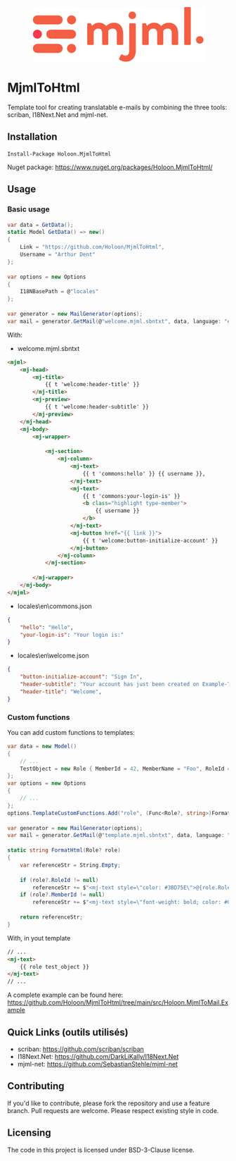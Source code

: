 <p align="center">
  <img src="https://github.com/Holoon/MjmlToHtml/raw/main/doc/logo.png" width="389" title="MJML Logo">
</p>

# MjmlToHtml

Template tool for creating translatable e-mails by combining the three tools: scriban, I18Next.Net and mjml-net.
	
## Installation 

```
Install-Package Holoon.MjmlToHtml
```

Nuget package: https://www.nuget.org/packages/Holoon.MjmlToHtml/

## Usage

### Basic usage

```c#
var data = GetData();
static Model GetData() => new()
{
    Link = "https://github.com/Holoon/MjmlToHtml",
    Username = "Arthur Dent"
};

var options = new Options
{
    I18NBasePath = @"locales"
};

var generator = new MailGenerator(options);
var mail = generator.GetMail(@"welcome.mjml.sbntxt", data, language: "en", Format.Mjml);
```

With:

- welcome.mjml.sbntxt
```html
<mjml>
	<mj-head>
		<mj-title>
			{{ t 'welcome:header-title' }}
		</mj-title>
		<mj-preview>
			{{ t 'welcome:header-subtitle' }}
		</mj-preview>
	</mj-head>
	<mj-body>
		<mj-wrapper>
		
			<mj-section>
				<mj-column>
					<mj-text>
						{{ t 'commons:hello' }} {{ username }},
					</mj-text>
					<mj-text>
						{{ t 'commons:your-login-is' }} 
						<b class="highlight type-member">
							{{ username }}
						</b>
					</mj-text>
					<mj-button href="{{ link }}">
						{{ t 'welcome:button-initialize-account' }}
					</mj-button>
				</mj-column>
			</mj-section>

		</mj-wrapper>
	</mj-body>
</mjml>
```

- locales\en\commons.json
```json
{
	"hello": "Hello",
	"your-login-is": "Your login is:"
}
```

- locales\en\welcome.json
```json
{
	"button-initialize-account": "Sign In",
	"header-subtitle": "Your account has just been created on Example-Test-Project",
	"header-title": "Welcome",
}
```

### Custom functions

You can add custom functions to templates:

```c#
var data = new Model()
{
	// ...
    TestObject = new Role { MemberId = 42, MemberName = "Foo", RoleId = 1, RoleName = "Bar" }
};
var options = new Options
{
    // ...
};
options.TemplateCustomFunctions.Add("role", (Func<Role?, string>)FormatHtml);

var generator = new MailGenerator(options);
var mail = generator.GetMail(@"template.mjml.sbntxt", data, language: "en", Format.Mjml);

static string FormatHtml(Role? role)
{
    var referenceStr = String.Empty;

    if (role?.RoleId != null)
        referenceStr += $"<mj-text style=\"color: #3BD75E\">@{role.RoleName}</mj-text>"; 
    if (role?.MemberId != null) 
        referenceStr += $"<mj-text style=\"font-weight: bold; color: #000000\">.{role.MemberName}</mj-text>";

    return referenceStr;
}
```

With, in yout template
```html
// ...
<mj-text>
	{{ role test_object }}
</mj-text>
// ...
```

A complete example can be found here: https://github.com/Holoon/MjmlToHtml/tree/main/src/Holoon.MjmlToMail.Example
	
## Quick Links (outils utilisés)
	
- scriban: https://github.com/scriban/scriban
- I18Next.Net: https://github.com/DarkLiKally/I18Next.Net
- mjml-net: https://github.com/SebastianStehle/mjml-net
	
## Contributing

If you'd like to contribute, please fork the repository and use a feature branch. Pull requests are welcome. Please respect existing style in code.

## Licensing

The code in this project is licensed under BSD-3-Clause license.
